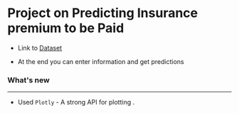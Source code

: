 # Project on Predicting Insurance premium to be Paid

- Link to [Dataset](https://raw.githubusercontent.com/JovianML/opendatasets/master/data/medical-charges.csv)

- At the end you can enter information and get predictions

### What's new
-----

- Used `Plotly` - A strong API for plotting .
